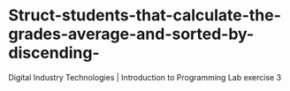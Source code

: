 # Struct-students-that-calculate-the-grades-average-and-sorted-by-discending-
Digital Industry Technologies | Introduction to Programming Lab exercise 3
